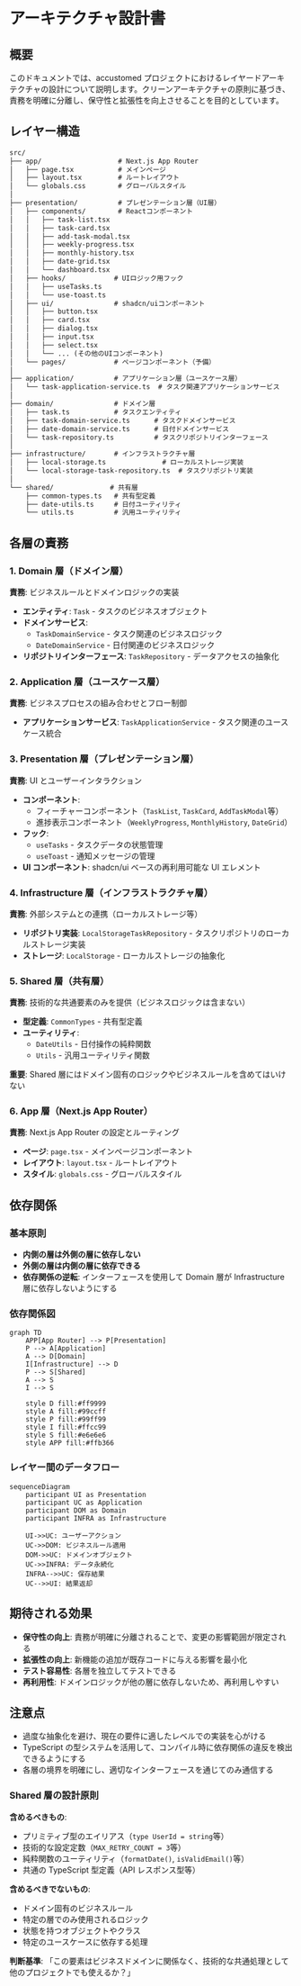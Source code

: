 # アーキテクチャ設計書

## 概要

このドキュメントでは、accustomed プロジェクトにおけるレイヤードアーキテクチャの設計について説明します。クリーンアーキテクチャの原則に基づき、責務を明確に分離し、保守性と拡張性を向上させることを目的としています。

## レイヤー構造

```txt
src/
├── app/                   # Next.js App Router
│   ├── page.tsx           # メインページ
│   ├── layout.tsx         # ルートレイアウト
│   └── globals.css        # グローバルスタイル
│
├── presentation/          # プレゼンテーション層（UI層）
│   ├── components/        # Reactコンポーネント
│   │   ├── task-list.tsx
│   │   ├── task-card.tsx
│   │   ├── add-task-modal.tsx
│   │   ├── weekly-progress.tsx
│   │   ├── monthly-history.tsx
│   │   ├── date-grid.tsx
│   │   └── dashboard.tsx
│   ├── hooks/            # UIロジック用フック
│   │   ├── useTasks.ts
│   │   └── use-toast.ts
│   ├── ui/               # shadcn/uiコンポーネント
│   │   ├── button.tsx
│   │   ├── card.tsx
│   │   ├── dialog.tsx
│   │   ├── input.tsx
│   │   ├── select.tsx
│   │   └── ... (その他のUIコンポーネント)
│   └── pages/            # ページコンポーネント（予備）
│
├── application/          # アプリケーション層（ユースケース層）
│   └── task-application-service.ts  # タスク関連アプリケーションサービス
│
├── domain/               # ドメイン層
│   ├── task.ts           # タスクエンティティ
│   ├── task-domain-service.ts      # タスクドメインサービス
│   ├── date-domain-service.ts      # 日付ドメインサービス
│   └── task-repository.ts          # タスクリポジトリインターフェース
│
├── infrastructure/       # インフラストラクチャ層
│   ├── local-storage.ts              # ローカルストレージ実装
│   └── local-storage-task-repository.ts  # タスクリポジトリ実装
│
└── shared/              # 共有層
    ├── common-types.ts   # 共有型定義
    ├── date-utils.ts     # 日付ユーティリティ
    └── utils.ts          # 汎用ユーティリティ
```

## 各層の責務

### 1. Domain 層（ドメイン層）

**責務**: ビジネスルールとドメインロジックの実装

- **エンティティ**: `Task` - タスクのビジネスオブジェクト
- **ドメインサービス**:
  - `TaskDomainService` - タスク関連のビジネスロジック
  - `DateDomainService` - 日付関連のビジネスロジック
- **リポジトリインターフェース**: `TaskRepository` - データアクセスの抽象化

### 2. Application 層（ユースケース層）

**責務**: ビジネスプロセスの組み合わせとフロー制御

- **アプリケーションサービス**: `TaskApplicationService` - タスク関連のユースケース統合

### 3. Presentation 層（プレゼンテーション層）

**責務**: UI とユーザーインタラクション

- **コンポーネント**:
  - フィーチャーコンポーネント（`TaskList`, `TaskCard`, `AddTaskModal`等）
  - 進捗表示コンポーネント（`WeeklyProgress`, `MonthlyHistory`, `DateGrid`）
- **フック**:
  - `useTasks` - タスクデータの状態管理
  - `useToast` - 通知メッセージの管理
- **UI コンポーネント**: shadcn/ui ベースの再利用可能な UI エレメント

### 4. Infrastructure 層（インフラストラクチャ層）

**責務**: 外部システムとの連携（ローカルストレージ等）

- **リポジトリ実装**: `LocalStorageTaskRepository` - タスクリポジトリのローカルストレージ実装
- **ストレージ**: `LocalStorage` - ローカルストレージの抽象化

### 5. Shared 層（共有層）

**責務**: 技術的な共通要素のみを提供（ビジネスロジックは含まない）

- **型定義**: `CommonTypes` - 共有型定義
- **ユーティリティ**:
  - `DateUtils` - 日付操作の純粋関数
  - `Utils` - 汎用ユーティリティ関数

**重要**: Shared 層にはドメイン固有のロジックやビジネスルールを含めてはいけない

### 6. App 層（Next.js App Router）

**責務**: Next.js App Router の設定とルーティング

- **ページ**: `page.tsx` - メインページコンポーネント
- **レイアウト**: `layout.tsx` - ルートレイアウト
- **スタイル**: `globals.css` - グローバルスタイル

## 依存関係

### 基本原則

- **内側の層は外側の層に依存しない**
- **外側の層は内側の層に依存できる**
- **依存関係の逆転**: インターフェースを使用して Domain 層が Infrastructure 層に依存しないようにする

### 依存関係図

```mermaid
graph TD
    APP[App Router] --> P[Presentation]
    P --> A[Application]
    A --> D[Domain]
    I[Infrastructure] --> D
    P --> S[Shared]
    A --> S
    I --> S

    style D fill:#ff9999
    style A fill:#99ccff
    style P fill:#99ff99
    style I fill:#ffcc99
    style S fill:#e6e6e6
    style APP fill:#ffb366
```

### レイヤー間のデータフロー

```mermaid
sequenceDiagram
    participant UI as Presentation
    participant UC as Application
    participant DOM as Domain
    participant INFRA as Infrastructure

    UI->>UC: ユーザーアクション
    UC->>DOM: ビジネスルール適用
    DOM->>UC: ドメインオブジェクト
    UC->>INFRA: データ永続化
    INFRA-->>UC: 保存結果
    UC-->>UI: 結果返却
```

## 期待される効果

- **保守性の向上**: 責務が明確に分離されることで、変更の影響範囲が限定される
- **拡張性の向上**: 新機能の追加が既存コードに与える影響を最小化
- **テスト容易性**: 各層を独立してテストできる
- **再利用性**: ドメインロジックが他の層に依存しないため、再利用しやすい

## 注意点

- 過度な抽象化を避け、現在の要件に適したレベルでの実装を心がける
- TypeScript の型システムを活用して、コンパイル時に依存関係の違反を検出できるようにする
- 各層の境界を明確にし、適切なインターフェースを通じてのみ通信する

### Shared 層の設計原則

**含めるべきもの**:

- プリミティブ型のエイリアス（`type UserId = string`等）
- 技術的な設定定数（`MAX_RETRY_COUNT = 3`等）
- 純粋関数のユーティリティ（`formatDate()`, `isValidEmail()`等）
- 共通の TypeScript 型定義（API レスポンス型等）

**含めるべきでないもの**:

- ドメイン固有のビジネスルール
- 特定の層でのみ使用されるロジック
- 状態を持つオブジェクトやクラス
- 特定のユースケースに依存する処理

**判断基準**: 「この要素はビジネスドメインに関係なく、技術的な共通処理として他のプロジェクトでも使えるか？」
